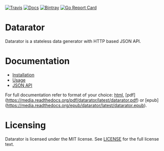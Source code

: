 [![Travis](http://travis-ci.org/datarator/datarator.png?branch=master)](http://travis-ci.org/datarator/datarator) [![Docs](http://readthedocs.org/projects/datarator/badge/?version=latest)](http://datarator.readthedocs.io/) [![Bintray](https://img.shields.io/bintray/v/datarator/datarator/datarator.svg?maxAge=2592000)](https://bintray.com/datarator/datarator/datarator) [![Go Report Card](https://goreportcard.com/badge/github.com/datarator/datarator)](https://goreportcard.com/report/github.com/datarator/datarator)

# Datarator

Datarator is a stateless data generator with HTTP based JSON API.

# Documentation

* [Installation](http://datarator.readthedocs.io/en/latest/installation.html)
* [Usage](http://datarator.readthedocs.io/en/latest/usage.html)
* [JSON API](http://datarator.readthedocs.io/en/latest/json_api.html)

For full documentation refer to format of your choice: [html](http://datarator.readthedocs.io/), [pdf] (https://media.readthedocs.org/pdf/datarator/latest/datarator.pdf) or [epub] (https://media.readthedocs.org/epub/datarator/latest/datarator.epub).

# Licensing

Datarator is licensed under the MIT license. See [LICENSE](https://github.com/datarator/datarator/blob/master/LICENSE) for the full license text.
